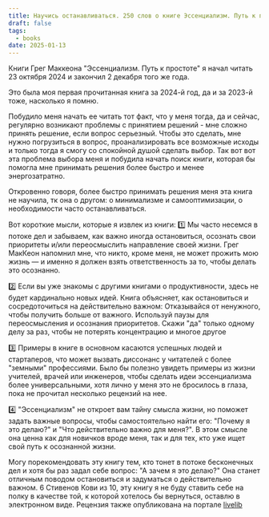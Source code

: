 ```yaml
---
title: Научись останавливаться. 250 слов о книге Эссенциализм. Путь к простоте
draft: false
tags:
  - books
date: 2025-01-13
---
```

Книги Грег Маккеона "Эссенциализм. Путь к простоте" я начал читать 23 октября 2024 и закончил 2 декабря того же года. 

Это была моя первая прочитанная книга за 2024-й год, да и за 2023-й тоже, насколько я помню.

Побудило меня начать ее читать тот факт, что у меня тогда, да и сейчас, регулярно возникают проблемы с принятием решений - мне сложно принять решение, если вопрос серьезный. 
Чтобы это сделать, мне нужно погрузиться в вопрос, проанализировать все возможные исходы и только тогда я смогу со спокойной душой сделать выбор. Так вот вот эта проблема выбора меня и побудила начать поиск книги, которая бы помогла мне принимать решения более быстро и менее энергозатратно.

Откровенно говоря, более быстро принимать решения меня эта книга не научила, тк она о другом: о минимализме и самооптимизации, о необходимости часто останавливаться.

Вот короткие мысли, которые я извлек из книги:
1️⃣ Мы часто несемся в потоке дел и забываем, как важно иногда остановиться, осознать свои приоритеты и/или переосмыслить направление своей жизни. Грег МакКеон напомнил мне, что никто, кроме меня, не может прожить мою жизнь — и именно я должен взять ответственность за то, чтобы делать это осознанно.

2️⃣ Если вы уже знакомы с другими книгами о продуктивности, здесь не будет кардинально новых идей. Книга объясняет, как остановиться и сосредоточиться на действительно важном:
Отказывайся от ненужного, чтобы получить больше от важного.
Используй паузы для переосмысления и осознания приоритетов.
Cкажи "да" только одному делу за раз, чтобы не потерять концентрацию
и многое другое

3️⃣ Примеры в книге в основном касаются успешных людей и стартаперов, что может вызвать диссонанс у читателей с более "земными" профессиями. Было бы полезно увидеть примеры из жизни учителей, врачей или инженеров, чтобы сделать идеи эссенциализма более универсальными, хотя лично у меня это не бросилось в глаза, пока не прочитал несколько рецензий на нее.

4️⃣ "Эссенциализм" не откроет вам тайну смысла жизни, но поможет задать важные вопросы, чтобы самостоятельно найти его: "Почему я это делаю?" и "Что действительно важно для меня?". В этом смысле она ценна как для новичков вроде меня, так и для тех, кто уже ищет свой путь к осознанной жизни.

Могу порекомендовать эту книгу тем, кто тонет в потоке бесконечных дел и хотя бы раз задал себе вопрос: "А зачем я это делаю?" Она станет отличным поводом остановиться и задуматься о действительно важном.
6 Стивенов Кови из 10, эту книгу я не буду ставить себе на полку в качестве той, к которой хотелось бы вернуться, оставлю в электронном виде.
Рецензия также опубликована на портале [livelib](https://www.livelib.ru/review/4755184-essentsializm-put-k-prostote-greg-makkeon)

